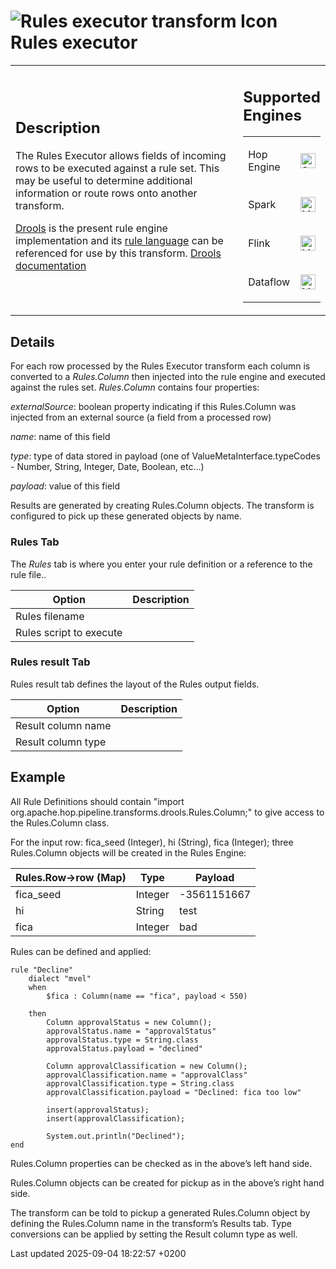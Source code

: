 <div id="header">

# <span class="image image-doc-icon">![Rules executor transform Icon](../assets/images/transforms/icons/rules_exec.svg)</span> Rules executor

</div>

<div id="content">

<div id="preamble">

<div class="sectionbody">

<table>
<colgroup>
<col style="width: 75%" />
<col style="width: 25%" />
</colgroup>
<tbody>
<tr class="odd">
<td><div class="content">
<div class="sect1">
<h2 id="_description">Description</h2>
<div class="sectionbody">
<div class="paragraph">
<p>The Rules Executor allows fields of incoming rows to be executed against a rule set. This may be useful to determine additional information or route rows onto another transform.</p>
</div>
<div class="paragraph">
<p><a href="https://www.drools.org/">Drools</a> is the present rule engine implementation and its <a href="https://docs.drools.org/7.68.0.Final/drools-docs/html_single/index.html#_droolslanguagereferencechapter">rule language</a> can be referenced for use by this transform. <a href="https://docs.drools.org/7.68.0.Final/drools-docs/html_single/index.html#_welcome">Drools documentation</a></p>
</div>
</div>
</div>
</div></td>
<td><div class="content">
<div class="sect1">
<h2 id="_supported_engines">Supported Engines</h2>
<div class="sectionbody">
<table>
<tbody>
<tr class="odd">
<td><p>Hop Engine</p></td>
<td><div class="content">
<div class="paragraph">
<p><span class="image"><img src="../assets/images/check_mark.svg" alt="Supported" width="24" /></span></p>
</div>
</div></td>
</tr>
<tr class="even">
<td><p>Spark</p></td>
<td><div class="content">
<div class="paragraph">
<p><span class="image"><img src="../assets/images/question_mark.svg" alt="Maybe Supported" width="24" /></span></p>
</div>
</div></td>
</tr>
<tr class="odd">
<td><p>Flink</p></td>
<td><div class="content">
<div class="paragraph">
<p><span class="image"><img src="../assets/images/question_mark.svg" alt="Maybe Supported" width="24" /></span></p>
</div>
</div></td>
</tr>
<tr class="even">
<td><p>Dataflow</p></td>
<td><div class="content">
<div class="paragraph">
<p><span class="image"><img src="../assets/images/question_mark.svg" alt="Maybe Supported" width="24" /></span></p>
</div>
</div></td>
</tr>
</tbody>
</table>
</div>
</div>
</div></td>
</tr>
</tbody>
</table>

</div>

</div>

<div class="sect1">

## Details

<div class="sectionbody">

<div class="paragraph">

For each row processed by the Rules Executor transform each column is converted to a *Rules.Column* then injected into the rule engine and executed against the rules set. *Rules.Column* contains four properties:

</div>

<div class="paragraph">

*externalSource*: boolean property indicating if this Rules.Column was injected from an external source (a field from a processed row)

</div>

<div class="paragraph">

*name*: name of this field

</div>

<div class="paragraph">

*type*: type of data stored in payload (one of ValueMetaInterface.typeCodes - Number, String, Integer, Date, Boolean, etc…​)

</div>

<div class="paragraph">

*payload*: value of this field

</div>

<div class="paragraph">

Results are generated by creating Rules.Column objects. The transform is configured to pick up these generated objects by name.

</div>

<div class="sect2">

### Rules Tab

<div class="paragraph">

The *Rules* tab is where you enter your rule definition or a reference to the rule file..

</div>

| Option                  | Description |
| ----------------------- | ----------- |
| Rules filename          |             |
| Rules script to execute |             |

</div>

<div class="sect2">

### Rules result Tab

<div class="paragraph">

Rules result tab defines the layout of the Rules output fields.

</div>

| Option             | Description |
| ------------------ | ----------- |
| Result column name |             |
| Result column type |             |

</div>

</div>

</div>

<div class="sect1">

## Example

<div class="sectionbody">

<div class="paragraph">

All Rule Definitions should contain "import org.apache.hop.pipeline.transforms.drools.Rules.Column;" to give access to the Rules.Column class.

</div>

<div class="paragraph">

For the input row: fica\_seed (Integer), hi (String), fica (Integer); three Rules.Column objects will be created in the Rules Engine:

</div>

| Rules.Row→row (Map) | Type    | Payload      |
| ------------------- | ------- | ------------ |
| fica\_seed          | Integer | \-3561151667 |
| hi                  | String  | test         |
| fica                | Integer | bad          |

<div class="paragraph">

Rules can be defined and applied:

</div>

<div class="listingblock">

<div class="content">

``` highlight
rule "Decline"
    dialect "mvel"
    when
        $fica : Column(name == "fica", payload < 550)

    then
        Column approvalStatus = new Column();
        approvalStatus.name = "approvalStatus"
        approvalStatus.type = String.class
        approvalStatus.payload = "declined"

        Column approvalClassification = new Column();
        approvalClassification.name = "approvalClass"
        approvalClassification.type = String.class
        approvalClassification.payload = "Declined: fica too low"

        insert(approvalStatus);
        insert(approvalClassification);

        System.out.println("Declined");
end
```

</div>

</div>

<div class="paragraph">

Rules.Column properties can be checked as in the above’s left hand side.

</div>

<div class="paragraph">

Rules.Column objects can be created for pickup as in the above’s right hand side.

</div>

<div class="paragraph">

The transform can be told to pickup a generated Rules.Column object by defining the Rules.Column name in the transform’s Results tab. Type conversions can be applied by setting the Result column type as well.

</div>

</div>

</div>

</div>

<div id="footer">

<div id="footer-text">

Last updated 2025-09-04 18:22:57 +0200

</div>

</div>

